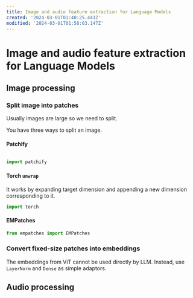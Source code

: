 ```yaml
---
title: Image and audio feature extraction for Language Models
created: '2024-03-01T01:40:25.443Z'
modified: '2024-03-01T01:58:03.147Z'
---
```


# Image and audio feature extraction for Language Models

## Image processing

### Split image into patches

Usually images are large so we need to split.

You have three ways to split an image.

#### Patchify

```python

import patchify

```

#### Torch `unwrap`

It works by expanding target dimension and appending a new dimension corresponding to it.

```python
import torch

```


#### EMPatches

```python
from empatches import EMPatches


```

### Convert fixed-size patches into embeddings

The embeddings from ViT cannot be used directly by LLM. Instead, use `LayerNorm` and `Dense` as simple adaptors.

## Audio processing
